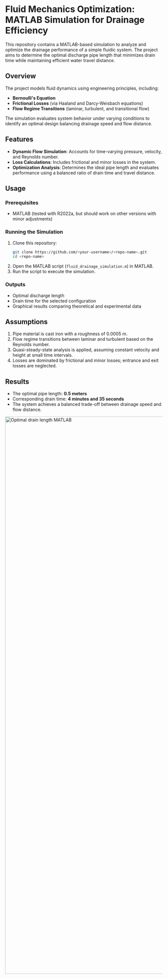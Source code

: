 # Fluid Mechanics Optimization: MATLAB Simulation for Drainage Efficiency
This repository contains a MATLAB-based simulation to analyze and optimize the drainage performance of a simple fluidic system. The project aims to determine the optimal discharge pipe length that minimizes drain time while maintaining efficient water travel distance.

## Overview

The project models fluid dynamics using engineering principles, including:
- **Bernoulli's Equation**
- **Frictional Losses** (via Haaland and Darcy-Weisbach equations)
- **Flow Regime Transitions** (laminar, turbulent, and transitional flow)

The simulation evaluates system behavior under varying conditions to identify an optimal design balancing drainage speed and flow distance.

## Features

- **Dynamic Flow Simulation**: Accounts for time-varying pressure, velocity, and Reynolds number.
- **Loss Calculations**: Includes frictional and minor losses in the system.
- **Optimization Analysis**: Determines the ideal pipe length and evaluates performance using a balanced ratio of drain time and travel distance.

## Usage

### Prerequisites
- MATLAB (tested with R2022a, but should work on other versions with minor adjustments)

### Running the Simulation
1. Clone this repository:
    ```bash
    git clone https://github.com/<your-username>/<repo-name>.git
    cd <repo-name>
    ```
2. Open the MATLAB script (`fluid_drainage_simulation.m`) in MATLAB.
3. Run the script to execute the simulation.

### Outputs
- Optimal discharge length
- Drain time for the selected configuration
- Graphical results comparing theoretical and experimental data

## Assumptions

1. Pipe material is cast iron with a roughness of 0.0005 m.
2. Flow regime transitions between laminar and turbulent based on the Reynolds number.
3. Quasi-steady-state analysis is applied, assuming constant velocity and height at small time intervals.
4. Losses are dominated by frictional and minor losses; entrance and exit losses are neglected.

## Results

- The optimal pipe length: **0.5 meters**
- Corresponding drain time: **4 minutes and 35 seconds**
- The system achieves a balanced trade-off between drainage speed and flow distance.
<img width="1780" alt="Optimal drain length MATLAB" src="https://github.com/user-attachments/assets/2c5e8332-979e-4d23-af03-1cf68c7321c6" />


